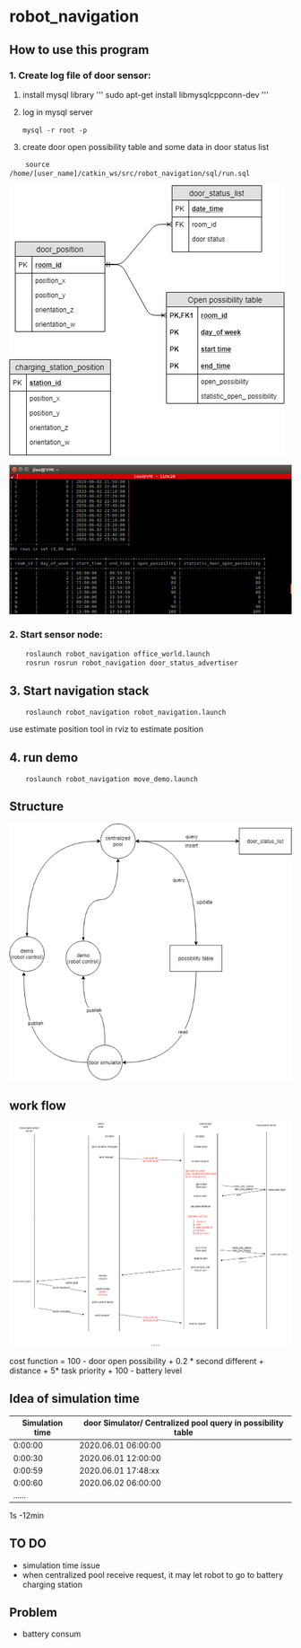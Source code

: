 # robot_navigation
## How to use this program

### 1.  Create log file of door sensor:
1. install mysql library
'''
sudo apt-get install libmysqlcppconn-dev
'''

2. log in mysql server 

    `mysql -r root -p`

3. create door open possibility table and some data in  door status list
```
    source /home/[user_name]/catkin_ws/src/robot_navigation/sql/run.sql
```
![database](./img/robot-database.png)

![table_list](./img/create_table_and_list.png)

### 2.  Start sensor node:
```
    roslaunch robot_navigation office_world.launch
    rosrun rosrun robot_navigation door_status_advertiser
```
## 3. Start navigation stack
```
    roslaunch robot_navigation robot_navigation.launch
```
use estimate position tool in rviz to estimate position

## 4. run demo
```
    roslaunch robot_navigation move_demo.launch
```
## Structure

![structure](./img/robot-ros_structure.png)

## work flow
![work flow](./img/robot-ros_workflow.png)

cost function = 100 - door open possibility +  0.2 * second different +  distance + 5* task priority + 100 - battery level

## Idea of simulation time
| Simulation time | door Simulator/ Centralized pool query in possibility table |
------|------------|
|   0:00:00 |   2020.06.01 06:00:00 | 
|   0:00:30 |   2020.06.01 12:00:00 |
|   0:00:59 |   2020.06.01 17:48:xx |
|   0:00:60 |   2020.06.02 06:00:00 |
|   ......     |

1s -12min

## TO DO

- simulation time issue
- when centralized pool receive request, it may let robot to go to battery charging station

## Problem

- battery consum